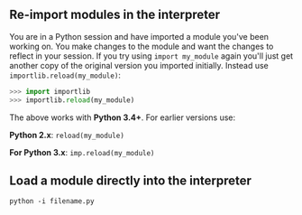## Re-import modules in the interpreter

You are in a Python session and have imported a module you've been working on. You make changes to the module and want the changes to reflect in your session. If you try using `import my_module` again you'll just get another copy of the original version you imported initially. Instead use `importlib.reload(my_module)`:

```python
>>> import importlib
>>> importlib.reload(my_module)
```

The above works with **Python 3.4+**. For earlier versions use:

**Python 2.x**: `reload(my_module)`

**For Python 3.x**: `imp.reload(my_module)`

## Load a module directly into the interpreter

`python -i filename.py`
